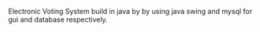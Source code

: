Electronic Voting System build in java by by using java swing and mysql for gui and database respectively.
